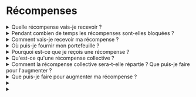 # Récompenses



<details>

<summary>Quelle récompense vais-je recevoir ?</summary>

En fonction de votre total de points et des objectifs collectifs atteints, vous recevrez une récompense individuelle en jetons $XBG, ainsi qu'une récompense collective en jetons $XBG. Toutes les récompenses sont [soumises à un délai de blocage](rewards-test.md#how-long-are-rewards-vested).

</details>

<details>

<summary>Pendant combien de temps les récompenses sont-elles bloquées ?</summary>



</details>

<details>

<summary>Comment vais-je recevoir ma récompense ?</summary>

À la fin du qualificatif ou de la saison, les récompenses seront envoyées à votre portefeuille, en fonction de votre classement final une fois le concours terminé. Note : Toutes les récompenses sont [soumises à un délai de blocage](rewards-test.md#how-long-are-rewards-vested).

</details>

<details>

<summary>Où puis-je fournir mon portefeuille ?</summary>



</details>

<details>

<summary>Pourquoi est-ce que je reçois une récompense ?</summary>

Nous vous récompensons en signe d'appréciation pour votre participation active et votre contribution à l'expansion de la communauté XBorg et pour la promotion de notre jeton $XBG.

</details>

<details>

<summary>Qu'est-ce qu'une récompense collective ?</summary>

Une récompense collective est une démonstration de notre reconnaissance pour l'effort collectif des participants, où les récompenses sont augmentées en atteignant des niveaux d'étape pendant la saison. Selon votre classement final de la saison, vous recevrez une récompense supplémentaire provenant du pool collectif.

</details>

<details>

<summary>Comment la récompense collective sera-t-elle répartie ? Que puis-je faire pour l'augmenter ?</summary>

La répartition de la récompense collective est déterminée par votre classement et peut être augmentée collectivement en atteignant des étapes collectives ou en accomplissant des actions éclair. Pour plus d'informations, veuillez vous référer aux [règles](rules-test.md).

</details>

<details>

<summary>Que puis-je faire pour augmenter ma récompense ?</summary>

La meilleure façon de maximiser votre récompense est de combiner régularité et viralité. Plus votre portée est grande, plus vous monterez dans le classement.

</details>

<details>

<summary></summary>



</details>

<details>

<summary></summary>



</details>